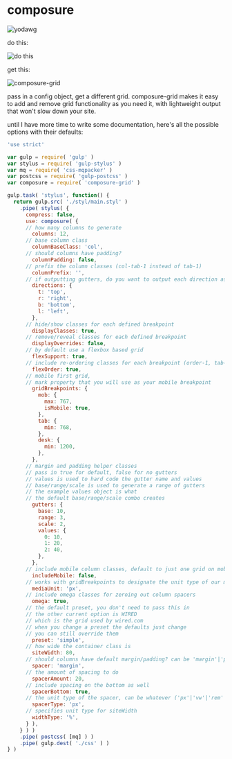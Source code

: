 # composure


![yodawg](https://i.imgflip.com/sig5d.jpg)

do this:

![do this](https://cloud.githubusercontent.com/assets/2379901/10447049/9f4aeab6-7135-11e5-90a2-776997f3fb8b.png)


get this:

![composure-grid](https://cloud.githubusercontent.com/assets/2379901/10570762/4ac2a6bc-75ec-11e5-960f-74199112cdf8.png)


pass in a config object, get a different grid. composure-grid makes it easy to add and remove grid functionality as you need it, with lightweight output that won't slow down your site.


until I have more time to write some documentation, here's all the possible options with their defaults:

```javascript
'use strict'

var gulp = require( 'gulp' )
var stylus = require( 'gulp-stylus' )
var mq = require( 'css-mqpacker' )
var postcss = require( 'gulp-postcss' )
var composure = require( 'composure-grid' )

gulp.task( 'stylus', function() {
  return gulp.src( './styl/main.styl' )
    .pipe( stylus( {
      compress: false,
      use: composure( {
      // how many columns to generate
        columns: 12,
      // base column class
        columnBaseClass: 'col',
      // should columns have padding?
        columnPadding: false,
      // prefix the column classes (col-tab-1 instead of tab-1)
        columnPrefix: '',
      // if outputting gutters, do you want to output each direction as well?
        directions: {
          t: 'top',
          r: 'right',
          b: 'bottom',
          l: 'left',
        },
      // hide/show classes for each defined breakpoint
        displayClasses: true,
      // remove/reveal classes for each defined breakpoint
        displayOverrides: false,
      // by default use a flexbox based grid
        flexSupport: true,
      // include re-ordering classes for each breakpoint (order-1, tab-order-2, etc)
        flexOrder: true,
      // mobile first grid, 
      // mark property that you will use as your mobile breakpoint
        gridBreakpoints: {
          mob: {
            max: 767,
            isMobile: true,
          },
          tab: {
            min: 768,
          },
          desk: {
            min: 1200,
          },
        },
      // margin and padding helper classes
      // pass in true for default, false for no gutters
      // values is used to hard code the gutter name and values
      // base/range/scale is used to generate a range of gutters
      // the example values object is what
      // the default base/range/scale combo creates
        gutters: {
          base: 10,
          range: 3,
          scale: 2,
          values: {
            0: 10,
            1: 20,
            2: 40,
          },
        },
      // include mobile column classes, default to just one grid on mobile
        includeMobile: false,
      // works with gridBreakpoints to designate the unit type of our min/max values
        mediaUnit: 'px',
      // include omega classes for zeroing out column spacers
        omega: true,
      // the default preset, you don't need to pass this in
      // the other current option is WIRED
      // which is the grid used by wired.com
      // when you change a preset the defaults just change
      // you can still override them
        preset: 'simple',
      // how wide the container class is
        siteWidth: 80,
      // should columns have default margin/padding? can be 'margin'|'padding'|false
        spacer: 'margin',
      // the amount of spacing to do
        spacerAmount: 20,
      // include spacing on the bottom as well
        spacerBottom: true,
      // the unit type of the spacer, can be whatever ('px'|'vw'|'rem'|'%' etc)
        spacerType: 'px',
      // specifies unit type for siteWidth
        widthType: '%',
      } ),
    } ) )
    .pipe( postcss( [mq] ) )
    .pipe( gulp.dest( './css' ) )
} )
```


